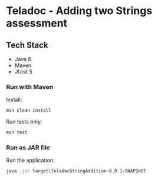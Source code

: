 # Teladoc - Adding two Strings assessment


## Tech Stack

  * Java 8
  * Maven
  * JUnit 5
 

### Run with Maven

Install:

```bash
mvn clean install
```

Run tests only:

```bash
mvn test
```

### Run as JAR file


Run the application:

```bash
java -jar target\TeladocStringAddition-0.0.1-SNAPSHOT
```

